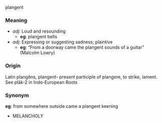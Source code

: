 plangent
### Meaning
+ _adj_: Loud and resounding
    + __eg__: plangent bells
+ _adj_: Expressing or suggesting sadness; plaintive
    + __eg__: “From a doorway came the plangent sounds of a guitar” (Malcolm Lowry)

### Origin

Latin plangēns, plangent- present participle of plangere, to strike, lament. See plāk-2 in Indo-European Roots

### Synonym

__eg__: from somewhere outside came a plangent keening

+ MELANCHOLY



